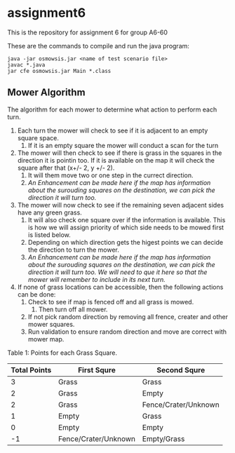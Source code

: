 # assignment6
This is the repository for assignment 6 for group A6-60

These are the commands to compile and run the java program:
```
java -jar osmowsis.jar <name of test scenario file>
javac *.java
jar cfe osmowsis.jar Main *.class
```

## Mower Algorithm

The algorithm for each mower to determine what action to perform each turn.
1. Each turn the mower will check to see if it is adjacent to an empty square space. 
    1. If it is an empty square the mower will conduct a scan for the turn
2. The mower will then check to see if there is grass in the squares in the direction it is pointin too. If it is available on the map it will check the square after that (x+/- 2, y +/- 2). 
    1. It will them move two or one step in the currect direction.
    2. _An Enhancement can be made here if the map has information about the surouding squares on the destination, we can pick the direction it will turn too._
3. The mower will now check to see if the remaining seven adjacent sides have any green grass.
    1. It will also check one square over if the information is available. This is how we will assign priority of which side needs to be mowed first is listed below.
    2. Depending on which direction gets the higest points we can decide the direction to turn the mower.
    3. _An Enhancement can be made here if the map has information about the surouding squares on the destination, we can pick the direction it will turn too. We will need to que it here so that the mower will remember to include in its next turn._ 
4. If none of grass locations can be accessible, then the following actions can be done:
    1. Check to see if map is fenced off and all grass is mowed.
        1. Then turn off all mower.
    2. If not pick random direction by removing all frence, creater and other mower squares.
    3. Run validation to ensure random direction and move are correct with mower map.

Table 1: Points for each Grass Square.

Total Points | First Squre | Second Squre
------------ | ------------- | -------------
3 | Grass | Grass
2 | Grass | Empty
2 | Grass | Fence/Crater/Unknown
1 | Empty | Grass
0 | Empty | Empty
-1 | Fence/Crater/Unknown | Empty/Grass
